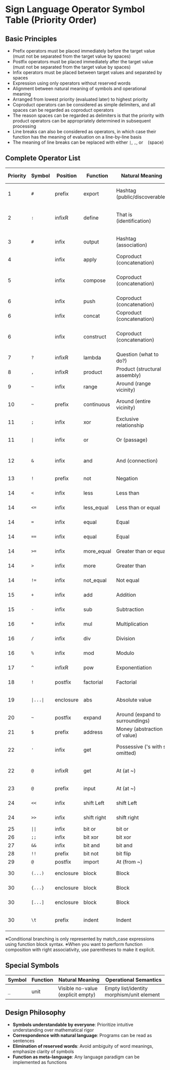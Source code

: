# Sign Language Operator Symbol Table (Priority Order)

## Basic Principles
- Prefix operators must be placed immediately before the target value (must not be separated from the target value by spaces)
- Postfix operators must be placed immediately after the target value (must not be separated from the target value by spaces)
- Infix operators must be placed between target values and separated by spaces
- Expression using only operators without reserved words
- Alignment between natural meaning of symbols and operational meaning
- Arranged from lowest priority (evaluated later) to highest priority
- Coproduct operators can be considered as simple delimiters, and all spaces can be regarded as coproduct operators
- The reason spaces can be regarded as delimiters is that the priority with product operators can be appropriately determined in subsequent processing
- Line breaks can also be considered as operators, in which case their function has the meaning of evaluation on a line-by-line basis
- The meaning of line breaks can be replaced with either `|`, `,`, or ` ` (space)

## Complete Operator List

| Priority | Symbol | Position | Function | Natural Meaning | Operational Semantics |
|----------|--------|----------|----------|-----------------|---------------------|
| 1 | `#` | prefix | export | Hashtag (public/discoverable) | Make name discoverable from outside |
| 2 | `:` | infixR | define | That is (identification) | Bind left-hand name to right-hand value |
| 3 | `#` | infix | output | Hashtag (association) | Associate data with address |
| 4 | ` ` | infix | apply | Coproduct (concatenation) | Function application |
| 5 | ` ` | infix | compose | Coproduct (concatenation) | Left-associative function composition |
| 6 | ` ` | infix | push | Coproduct (concatenation) | Add to list |
| 6 | ` ` | infix | concat | Coproduct (concatenation) | List concatenation |
| 6 | ` ` | infix | construct | Coproduct (concatenation) | Left-associative list construction |
| 7 | `?` | infixR | lambda | Question (what to do?) | Function definition |
| 8 | `,` | infixR | product | Product (structural assembly) | List construction |
| 9 |  `~` | infix | range | Around (range vicinity) | Range list construction |
| 10 | `~` | prefix | continuous | Around (entire vicinity) | Continuous list construction |
| 11 | `;` | infix | xor | Exclusive relationship | Exclusive logical OR |
| 11 | `\|` | infix | or | Or (passage) | Logical OR (short-circuit evaluation) |
| 12 | `&` | infix | and | And (connection) | Logical AND (short-circuit evaluation) |
| 13 | `!` | prefix | not | Negation | Logical negation |
| 14 | `<` | infix | less | Less than | Comparison operation |
| 14 | `<=` | infix | less_equal | Less than or equal | Comparison operation |
| 14 | `=` | infix | equal | Equal | Comparison operation |
| 14 | `==` | infix | equal | Equal | Comparison operation |
| 14 | `>=` | infix | more_equal | Greater than or equal | Comparison operation |
| 14 | `>` | infix | more | Greater than | Comparison operation |
| 14 | `!=` | infix | not_equal | Not equal | Comparison operation |
| 15 | `+` | infix | add | Addition | Arithmetic operation |
| 15 | `-` | infix | sub | Subtraction | Arithmetic operation |
| 16 | `*` | infix | mul | Multiplication | Arithmetic operation |
| 16 | `/` | infix | div | Division | Arithmetic operation |
| 16 | `%` | infix | mod | Modulo | Arithmetic operation |
| 17 | `^` | infixR | pow | Exponentiation | Exponential operation |
| 18 | `!` | postfix | factorial | Factorial | Factorial operation |
| 19 | `\|...\|` | enclosure | abs | Absolute value | Absolute value operation |
| 20 | `~` | postfix | expand | Around (expand to surroundings) | Expansion |
| 21 | `$` | prefix | address | Money (abstraction of value) | Address acquisition |
| 22 | `'` | infix | get | Possessive ('s with s omitted) | Get value from structure |
| 22 | `@` | infixR | get | At (at ~) | Get value from structure |
| 23 | `@` | prefix | input | At (at ~) | Get data from address |
| 24 | `<<` | infix | shift Left | shift Left | Bit Shift to Left |
| 24 | `>>` | infix | shift right | shift right | Bit Shift to right |
| 25 | `\|\|` | infix | bit or | bit or | bit or |
| 26 | `;;` | infix | bit xor | bit xor | bit xor |
| 27 | `&&` | infix | bit and | bit and | bit and |
| 28 | `!!` | prefix | bit not | bit flip | bit not |
| 29 | `@` | postfix | import | At (from ~) | Get from file |
| 30 | `(...)` | enclosure | block | Block | Inline block construction |
| 30 | `{...}` | enclosure | block | Block | Inline block construction |
| 30 | `[...]` | enclosure | block | Block | Inline block construction |
| 30 | `\t` | prefix | indent | Indent | Indented block construction |

※Conditional branching is only represented by match_case expressions using function block syntax.
※When you want to perform function composition with right associativity, use parentheses to make it explicit.


## Special Symbols

| Symbol | Function | Natural Meaning | Operational Semantics |
|--------|----------|-----------------|---------------------|
| `_` | unit | Visible no-value (explicit empty) | Empty list/identity morphism/unit element |

## Design Philosophy
- **Symbols understandable by everyone**: Prioritize intuitive understanding over mathematical rigor
- **Correspondence with natural language**: Programs can be read as sentences
- **Elimination of reserved words**: Avoid ambiguity of word meanings, emphasize clarity of symbols
- **Function as meta-language**: Any language paradigm can be implemented as functions

